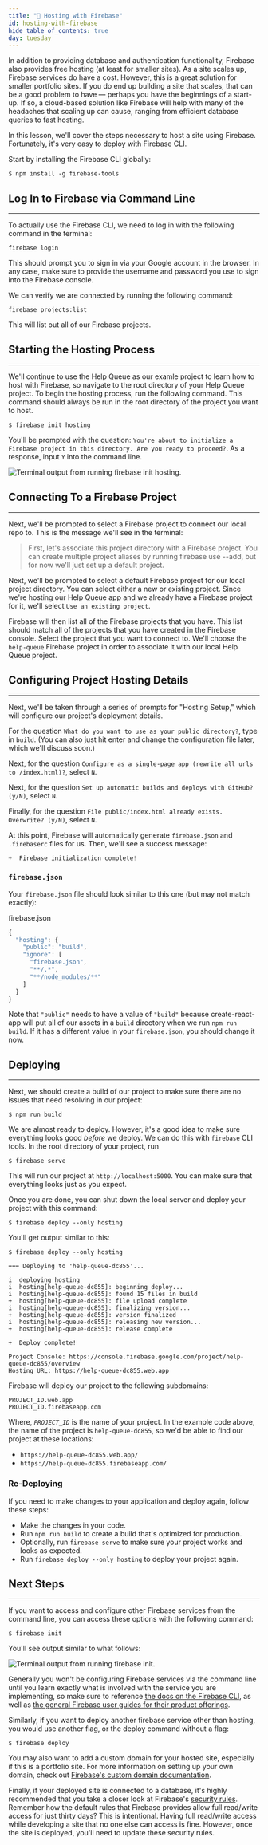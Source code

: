 ```yaml
---
title: "📓 Hosting with Firebase"
id: hosting-with-firebase
hide_table_of_contents: true
day: tuesday
---
```


In addition to providing database and authentication functionality, Firebase also provides free hosting (at least for smaller sites). As a site scales up, Firebase services do have a cost. However, this is a great solution for smaller portfolio sites. If you do end up building a site that scales, that can be a good problem to have — perhaps you have the beginnings of a start-up. If so, a cloud-based solution like Firebase will help with many of the headaches that scaling up can cause, ranging from efficient database queries to fast hosting.

In this lesson, we'll cover the steps necessary to host a site using Firebase. Fortunately, it's very easy to deploy with Firebase CLI. 

Start by installing the Firebase CLI globally:

```
$ npm install -g firebase-tools
```

## Log In to Firebase via Command Line
---

To actually use the Firebase CLI, we need to log in with the following command in the terminal:

```
firebase login
```

This should prompt you to sign in via your Google account in the browser. In any case, make sure to provide the username and password you use to sign into the Firebase console.

We can verify we are connected by running the following command:

```
firebase projects:list
```

This will list out all of our Firebase projects.

## Starting the Hosting Process
---

We'll continue to use the Help Queue as our examle project to learn how to host with Firebase, so navigate to the root directory of your Help Queue project. To begin the hosting process, run the following command. This command should always be run in the root directory of the project you want to host.

```
$ firebase init hosting
```

You'll be prompted with the question: `You're about to initialize a Firebase project in this directory. Are you ready to proceed?`. As a response, input `Y` into the command line.

![Terminal output from running `firebase init hosting`.](https://learnhowtoprogram.s3.us-west-2.amazonaws.com/React/Week-4-React-2020/firebase-init-hosting.png)

## Connecting To a Firebase Project
---

Next, we'll be prompted to select a Firebase project to connect our local repo to. This is the message we'll see in the terminal:

> First, let's associate this project directory with a Firebase project. 
You can create multiple project aliases by running firebase use --add, 
but for now we'll just set up a default project.

Next, we'll be prompted to select a default Firebase project for our local project directory. You can select either a new or existing project. Since we're hosting our Help Queue app and we already have a Firebase project for it, we'll select `Use an existing project`.

Firebase will then list all of the Firebase projects that you have. This list should match all of the projects that you have created in the Firebase console. Select the project that you want to connect to. We'll choose the `help-queue` Firebase project in order to associate it with our local Help Queue project.

## Configuring Project Hosting Details
---

Next, we'll be taken through a series of prompts for "Hosting Setup," which will configure our project's deployment details. 

For the question `What do you want to use as your public directory?`, type in `build`. (You can also just hit enter and change the configuration file later, which we'll discuss soon.)

Next, for the question `Configure as a single-page app (rewrite all urls to /index.html)?`, select `N`.

Next, for the question `Set up automatic builds and deploys with GitHub? (y/N)`, select `N`.

Finally, for the question `File public/index.html already exists. Overwrite? (y/N)`, select `N`.

At this point, Firebase will automatically generate `firebase.json` and `.firebaserc` files for us. Then, we'll see a success message:

```js
+  Firebase initialization complete!
```

### `firebase.json`

Your `firebase.json` file should look similar to this one (but may not match exactly):

<div class="filename">firebase.json</div>

```js
{
  "hosting": {
    "public": "build",
    "ignore": [
      "firebase.json",
      "**/.*",
      "**/node_modules/**"
    ]
  }
}
```

Note that `"public"` needs to have a value of `"build"` because create-react-app will put all of our assets in a `build` directory when we run `npm run build`. If it has a different value in your `firebase.json`, you should change it now.

## Deploying
---

Next, we should create a build of our project to make sure there are no issues that need resolving in our project:

```
$ npm run build
``` 

We are almost ready to deploy. However, it's a good idea to make sure everything looks good _before_ we deploy. We can do this with `firebase` CLI tools. In the root directory of your project, run

```
$ firebase serve
```

This will run our project at `http://localhost:5000`. You can make sure that everything looks just as you expect.

Once you are done, you can shut down the local server and deploy your project with this command:

```
$ firebase deploy --only hosting
```

You'll get output similar to this:

```
$ firebase deploy --only hosting

=== Deploying to 'help-queue-dc855'...

i  deploying hosting
i  hosting[help-queue-dc855]: beginning deploy...
i  hosting[help-queue-dc855]: found 15 files in build
+  hosting[help-queue-dc855]: file upload complete
i  hosting[help-queue-dc855]: finalizing version...
+  hosting[help-queue-dc855]: version finalized
i  hosting[help-queue-dc855]: releasing new version...
+  hosting[help-queue-dc855]: release complete

+  Deploy complete!

Project Console: https://console.firebase.google.com/project/help-queue-dc855/overview
Hosting URL: https://help-queue-dc855.web.app
```

Firebase will deploy our project to the following subdomains:

```
PROJECT_ID.web.app
PROJECT_ID.firebaseapp.com
```

Where, *`PROJECT_ID`* is the name of your project. In the example code above, the name of the project is `help-queue-dc855`, so we'd be able to find our project at these locations:

* `https://help-queue-dc855.web.app/`
* `https://help-queue-dc855.firebaseapp.com/`

### Re-Deploying

If you need to make changes to your application and deploy again, follow these steps:

* Make the changes in your code.
* Run `npm run build` to create a build that's optimized for production.
* Optionally, run `firebase serve` to make sure your project works and looks as expected.
* Run `firebase deploy --only hosting` to deploy your project again.

## Next Steps
---

If you want to access and configure other Firebase services from the command line, you can access these options with the following command:

```
$ firebase init
```

You'll see output similar to what follows:

![Terminal output from running `firebase init`.](https://learnhowtoprogram.s3.us-west-2.amazonaws.com/React/Week-4-React-2020/firebase-init.png)

Generally you won't be configuring Firebase services via the command line until you learn exactly what is involved with the service you are implementing, so make sure to reference [the docs on the Firebase CLI](https://firebase.google.com/docs/cli), as well as [the general Firebase user guides for their product offerings](https://firebase.google.com/docs/build).

Similarly, if you want to deploy another firebase service other than hosting, you would use another flag, or the deploy command without a flag:

```
$ firebase deploy
```

You may also want to add a custom domain for your hosted site, especially if this is a portfolio site. For more information on setting up your own domain, check out [Firebase's custom domain documentation](https://firebase.google.com/docs/hosting/custom-domain).

Finally, if your deployed site is connected to a database, it's highly recommended that you take a closer look at Firebase's [security rules](https://firebase.google.com/docs/rules). Remember how the default rules that Firebase provides allow full read/write access for just thirty days? This is intentional. Having full read/write access while developing a site that no one else can access is fine. However, once the site is deployed, you'll need to update these security rules. 
